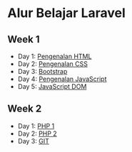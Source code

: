 # Alur Belajar Laravel

## Week 1

* Day 1: [Pengenalan HTML](https://github.com/hafizha19/Belajar-Laravel/tree/master/Week%201/Day%201)
* Day 2: [Pengenalan CSS](https://github.com/hafizha19/Belajar-Laravel/tree/master/Week%201/Day%202)
* Day 3: [Bootstrap](https://github.com/hafizha19/Belajar-Laravel/tree/master/Week%201/Day%203)
* Day 4: [Pengenalan JavaScript](https://github.com/hafizha19/Belajar-Laravel/tree/master/Week%201/Day%204)
* Day 5: [JavaScript DOM](https://github.com/hafizha19/Belajar-Laravel/tree/master/Week%201/Day%205)

## Week 2

* Day 1: [PHP 1](https://github.com/hafizha19/Belajar-Laravel/tree/master/Week%202/Day%201)
* Day 2: [PHP 2](https://github.com/hafizha19/Belajar-Laravel/tree/master/Week%202/Day%202)
* Day 3: [GIT](https://github.com/hafizha19/Belajar-Laravel/tree/master/Week%202/Day%203)
<!-- * Day 4: [OOP PHP](https://github.com/hafizha19/Belajar-Laravel/tree/master/Week%202/Day%204)
* Day 5: [SQL](https://github.com/hafizha19/Belajar-Laravel/tree/master/Week%202/Day%205)

## Week 3

* Day 1: [ERD DATABASE](https://github.com/hafizha19/Belajar-Laravel/tree/master/Week%203/Day%201)
* Day 2: [Intro Laravel](https://github.com/hafizha19/Belajar-Laravel/tree/master/Week%203/Day%202)
* Day 3: [Template Blade](https://github.com/hafizha19/Belajar-Laravel/tree/master/Week%203/Day%203)
* Day 4: [Laravel Migration](https://github.com/hafizha19/Belajar-Laravel/tree/master/Week%203/Day%204)
* Day 5: [CRUD 1](https://github.com/hafizha19/Belajar-Laravel/tree/master/Week%203/Day%205)

## Week 4

* Day 1: [CRUD 2](https://github.com/hafizha19/Belajar-Laravel/tree/master/Week%202/Day%201)
* Day 2: [Eloquent Relationship](https://github.com/hafizha19/Belajar-Laravel/tree/master/Week%202/Day%202)
* Day 3: [Laravel Library/Package](https://github.com/hafizha19/Belajar-Laravel/tree/master/Week%202/Day%203)
* Day 4: [Final Project](https://github.com/hafizha19/Belajar-Laravel/tree/master/Week%202/Day%204) -->
